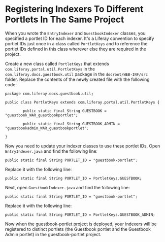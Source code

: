 # Registering Indexers To Different Portlets In The Same Project [](id=registering-indexers-to-different-portlets-in-the-same-project)

<!-- Steve, I don't think this section is needed any longer since the portlet 
IDs were not defined in the indexer classes-->

When you wrote the `EntryIndexer` and `GuestbookIndexer` classes, you specified
a portlet ID for each indexer. It's a Liferay convention to specify portlet IDs
just once in a class called `PortletKeys` and to reference the portlet IDs
defined in this class wherever else they are required in the project.

Create a new class called `PortletKeys` that extends
`com.liferay.portal.util.PortletKeys` in the `com.liferay.docs.guestbook.util`
package in the `docroot/WEB-INF/src` folder. Replace the contents of the newly
created file with the following code:

    package com.liferay.docs.guestbook.util;

    public class PortletKeys extends com.liferay.portal.util.PortletKeys {

            public static final String GUESTBOOK = "guestbook_WAR_guestbookportlet";

            public static final String GUESTBOOK_ADMIN = "guestbookadmin_WAR_guestbookportlet";

    }

Now you need to update your indexer classes to use these portlet IDs. Open
`EntryIndexer.java` and find the following line:

    public static final String PORTLET_ID = "guestbook-portlet";

Replace it with the following line:

    public static final String PORTLET_ID = PortletKeys.GUESTBOOK;

Next, open `GuestbookIndexer.java` and find the following line:

    public static final String PORTLET_ID = "guestbook-portlet";

Replace it with the following line:

    public static final String PORTLET_ID = PortletKeys.GUESTBOOK_ADMIN;

Now when the guestbook-portlet project is deployed, your indexers will be
registered to distinct portlets (the Guestbook portlet and the Guestbook Admin
portlet) in the guestbook-portlet project.